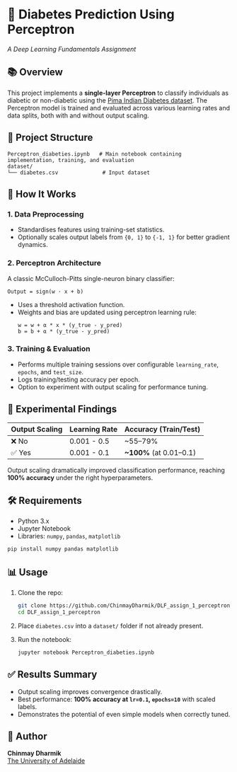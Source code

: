 
# 🧠 Diabetes Prediction Using Perceptron  
*A Deep Learning Fundamentals Assignment*

## 📚 Overview
This project implements a **single-layer Perceptron** to classify individuals as diabetic or non-diabetic using the [Pima Indian Diabetes dataset](https://www.kaggle.com/uciml/pima-indians-diabetes-database). The Perceptron model is trained and evaluated across various learning rates and data splits, both with and without output scaling.

## 📁 Project Structure

```
Perceptron_diabeties.ipynb   # Main notebook containing implementation, training, and evaluation
dataset/
└── diabetes.csv              # Input dataset
```

## 🚀 How It Works

### 1. **Data Preprocessing**
- Standardises features using training-set statistics.
- Optionally scales output labels from `{0, 1}` to `{-1, 1}` for better gradient dynamics.

### 2. **Perceptron Architecture**
A classic McCulloch-Pitts single-neuron binary classifier:
```
Output = sign(w · x + b)
```
- Uses a threshold activation function.
- Weights and bias are updated using perceptron learning rule:
  ```
  w = w + α * x * (y_true - y_pred)
  b = b + α * (y_true - y_pred)
  ```

### 3. **Training & Evaluation**
- Performs multiple training sessions over configurable `learning_rate`, `epochs`, and `test_size`.
- Logs training/testing accuracy per epoch.
- Option to experiment with output scaling for performance tuning.

## 🔬 Experimental Findings

| Output Scaling | Learning Rate | Accuracy (Train/Test) |
|----------------|----------------|------------------------|
| ❌ No           | 0.001 - 0.5     | ~55–79%                |
| ✅ Yes          | 0.001 - 0.1     | **~100%** (at 0.01–0.1) |

Output scaling dramatically improved classification performance, reaching **100% accuracy** under the right hyperparameters.

## 🛠️ Requirements
- Python 3.x
- Jupyter Notebook
- Libraries: `numpy`, `pandas`, `matplotlib`

```bash
pip install numpy pandas matplotlib
```

## 📊 Usage

1. Clone the repo:
   ```bash
   git clone https://github.com/ChinmayDharmik/DLF_assign_1_perceptron.git
   cd DLF_assign_1_perceptron
   ```

2. Place `diabetes.csv` into a `dataset/` folder if not already present.

3. Run the notebook:
   ```bash
   jupyter notebook Perceptron_diabeties.ipynb
   ```

## ✅ Results Summary

- Output scaling improves convergence drastically.
- Best performance: **100% accuracy at `lr=0.1`, `epochs=10`** with scaled labels.
- Demonstrates the potential of even simple models when correctly tuned.

## 📌 Author
**Chinmay Dharmik**  
[The University of Adelaide](mailto:a1855351@adelaide.edu.au)
